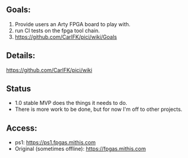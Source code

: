 ## Goals:
1. Provide users an Arty FPGA board to play with.
1. run CI tests on the fpga tool chain.
1. https://github.com/CarlFK/pici/wiki/Goals

## Details:
https://github.com/CarlFK/pici/wiki

## Status
* 1.0 stable MVP does the things it needs to do.
* There is more work to be done, but for now I'm off to other projects.

## Access:
* ps1: https://ps1.fpgas.mithis.com
* Original (sometimes offline): https://fpgas.mithis.com
